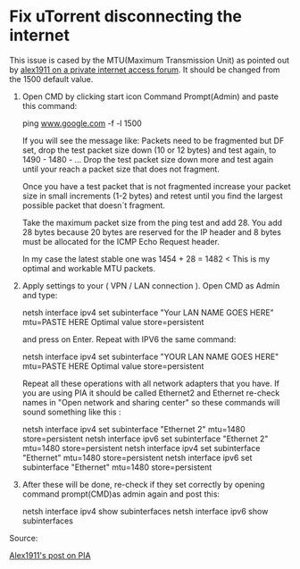 # Fix uTorrent disconnecting the internet

This issue is cased by the MTU(Maximum Transmission Unit) as pointed out by [alex1911 on a private internet access forum](https://www.privateinternetaccess.com/forum/discussion/20296/torrenting-disconnect-s-my-internet). It should be changed from the 1500 default value.

1. Open CMD by clicking start icon Command Prompt(Admin) and paste this command:

    ping www.google.com -f -l 1500

    If you will see the message like: Packets need to be fragmented but DF set, drop the test packet size down (10 or 12 bytes) and test again, to 1490 - 1480 - ... Drop the test packet size down more and test again until your reach a packet size that does not fragment.

    Once you have a test packet that is not fragmented increase your packet size in small increments (1-2 bytes) and retest until you find the largest possible packet that doesn´t fragment.

    Take the maximum packet size from the ping test and add 28. You add 28 bytes because 20 bytes are reserved for the IP header and 8 bytes must be allocated for the ICMP Echo Request header.

    In my case the latest stable one was 1454 + 28 = 1482 < This is my optimal and workable MTU packets.

2. Apply settings to your ( VPN / LAN connection ). Open CMD as Admin and type:

    netsh interface ipv4 set subinterface "Your LAN NAME GOES HERE" mtu=PASTE HERE Optimal value store=persistent

    and press on Enter. Repeat with IPV6 the same command:

    netsh interface ipv4 set subinterface "YOUR LAN NAME GOES HERE" mtu=PASTE HERE Optimal value store=persistent

    Repeat all these operations with all network adapters that you have. If you are using PIA it should be called Ethernet2 and Ethernet re-check names in "Open network and sharing center" so these commands will sound something like this :

    netsh interface ipv4 set subinterface "Ethernet 2" mtu=1480 store=persistent
    netsh interface ipv6 set subinterface "Ethernet 2" mtu=1480 store=persistent
    netsh interface ipv4 set subinterface "Ethernet" mtu=1480 store=persistent
    netsh interface ipv6 set subinterface "Ethernet" mtu=1480 store=persistent


3. After these will be done, re-check if they set correctly by opening command prompt(CMD)as admin again
and post this:

    netsh interface ipv4 show subinterfaces
    netsh interface ipv6 show subinterfaces

Source:

[Alex1911's post on PIA](https://www.privateinternetaccess.com/forum/discussion/20296/torrenting-disconnect-s-my-internet)

